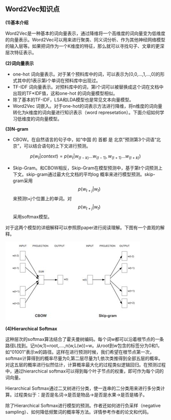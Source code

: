 ## **Word2Vec知识点**

**\(1\)基本介绍**

Word2Vec是一种基本的词向量表示，通过降维将一个高维度的词向量变为低维度的向量表示。Word2Vec可以用来进行聚类、同义词分析、作为其他神经网络模型的输入层等。如果把词作为一个K维度的特征，那么就可以寻找句子、文章的更深层次特征表示。

**\(2\)词向量表示**

* one-hot 词向量表示。对于某个预料库中的词，可以表示为\[0,0,…,1,…,0\]的形式其中的1表示第i个单词在预料库中出现过。
* TF-IDF 词向量表示。对预料库中的词，第i个词可以被替换成这个词在文档中出现的TF\*IDF值，这和one-hot 的词向量模型相似。
* 除了基本的TF-IDF，LSA和LDA模型也是常见文本向量模型。
* Word2Vec 词嵌入。对于one-hot的词表示方法进行降维，将n维度的词向量转化为k维度的词向量进行知识表示（word represetation）。下面介绍如何学习低维度的词向量模型。

**\(3\)N-gram**

* CBOW。在自然语言的句子中，如“中国 的 首都 是 北京”预测第3个词语“北京”，可以结合语句的上下文进行预测。

$$ p(w_t|context)=p(w_t|w_{(t-k)}...w_{(t-1)},w_{(t+1)}...w_{(t+k)})$$

* Skip-Gram。和CBOW相反，Skip-Gram在模型预测中，基于第t个词预测上下文。skip-gram通过最大化文档的平均log 概率来进行模型预测。skip-gram采用$$p(w_{t+j}|w_t)$$来预测t+j个位置上的单词。对$$ p(w_{t+j}|w_t) $$采用softmax模型。

对于这两个模型的详细解释可以参照原paper进行阅读理解。下图有一个直观的解释。

![](/assets/import_CBOW.png)

**\(4\)Hierarchical Softmax**

这种层次的softmax算法结合了霍夫曼树编码。每个词w都可以沿着根节点的一条路径L找到。记n\(w,1\)=root,....,n\(w,L\(w\)\)=w。从root到w包含的标签分为0和1，如“01001”表示w的路径。这样在进行预测时候，我们希望在根节点第一次，softmax计算得到的概率尽量为0,第二层尽量为1,依次类推得到全部五层的概率。对这五层的概率进行似然估计，计算概率最大化的过程类似逻辑回归。在预测过程中，通过hierarchical softmax可以得到每个叶子节点的权重，即可作为每个词的词向量。

Hierarchical Softmax通过二叉树进行分类，使一连串的二分类用来进行多分类计算。过程类似于：是否是名词-&gt;是否是物品-&gt;是否是水果-&gt;是否是橘子。

除了Hierarchical Softmax进行模型的预测。作者还如何进行负采样（negative sampling）、如何降低频繁词的概率等方法。详情参考作者的论文和代码。

